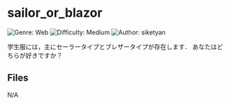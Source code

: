 # sailor_or_blazor
![Genre: Web](https://img.shields.io/badge/genre-Web-brightgreen?style=for-the-badge)
![Difficulty: Medium](https://img.shields.io/badge/difficulty-Medium-blue?style=for-the-badge)
![Author: siketyan](https://img.shields.io/badge/author-siketyan-lightgrey?style=for-the-badge)

学生服には，主にセーラータイプとブレザータイプが存在します．
あなたはどちらが好きですか？

## Files
N/A
